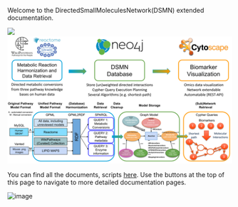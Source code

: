 Welcome to the DirectedSmallMoleculesNetwork(DSMN) extended documentation.

![](./workflow1.svg)
<img src="./images/logos/Figure1_workflowDSMN.svg">

You can find all the documents, scripts [here](https://github.com/mkutmon/DirectedSmallMoleculesNetwork). Use the buttons at the top of this page to navigate to more detailed documentation pages.

![image](https://user-images.githubusercontent.com/26277832/90616790-2cf69b00-e20e-11ea-82c4-11061f9421ff.png)
